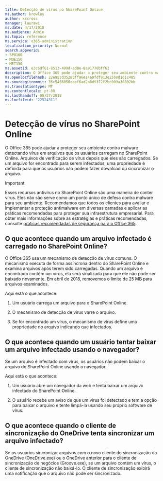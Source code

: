 ```yaml
---
title: Detecção de vírus no SharePoint Online
ms.author: krowley
author: kccross
manager: laurawi
ms.date: 4/17/2018
ms.audience: Admin
ms.topic: reference
ms.service: o365-administration
localization_priority: Normal
search.appverid:
- SPO160
- MOE150
- MET150
ms.assetid: e3c6df61-8513-499d-ad8e-8a91770bff63
description: O Office 365 pode ajudar a proteger seu ambiente contra malware detectando vírus em arquivos que os usuários carregam no SharePoint Online. Arquivos de verificação de vírus depois que eles são carregados. Se um arquivo for encontrado para serem infectados, uma propriedade é definida para que os usuários não podem fazer download ou sincronizar o arquivo.
ms.openlocfilehash: 22e983d35283ff96e1469fdf913e25b8d1d1c485
ms.sourcegitcommit: 36c5466056cdef6ad2a8d9372f2bc009a30892bb
ms.translationtype: MT
ms.contentlocale: pt-BR
ms.lasthandoff: 08/27/2018
ms.locfileid: "22524311"
---
```

# <a name="virus-detection-in-sharepoint-online"></a>Detecção de vírus no SharePoint Online

O Office 365 pode ajudar a proteger seu ambiente contra malware detectando vírus em arquivos que os usuários carregam no SharePoint Online. Arquivos de verificação de vírus depois que eles são carregados. Se um arquivo for encontrado para serem infectados, uma propriedade é definida para que os usuários não podem fazer download ou sincronizar o arquivo.
  
> [!IMPORTANT]
> Esses recursos antivírus no SharePoint Online são uma maneira de conter vírus. Eles não são serve como um ponto único de defesa contra malware para seu ambiente. Recomendamos que todos os clientes para avaliar e implementar a proteção antimalware em diversas camadas e aplicar as práticas recomendadas para proteger sua infraestrutura empresarial. Para obter mais informações sobre as estratégias e práticas recomendadas, consulte [práticas recomendadas de segurança para o Office 365](security-best-practices.md). 
  
## <a name="what-happens-when-an-infected-file-is-uploaded-to-sharepoint-online"></a>O que acontece quando um arquivo infectado é carregado no SharePoint Online?

O Office 365 usa um mecanismo de detecção de vírus comuns. O mecanismo executa de forma assíncrona dentro do SharePoint Online e examina arquivos após terem sido carregadas. Quando um arquivo é encontrado contém um vírus, ela será sinalizada para que ele não pode ser baixado novamente. Em abril de 2018, removemos o limite de 25 MB para arquivos examinados.
  
Aqui está o que acontece:
  
1. Um usuário carrega um arquivo para o SharePoint Online.
    
2. O mecanismo de detecção de vírus varre o arquivo.
    
3. Se for encontrado um vírus, o mecanismo de vírus define uma propriedade no arquivo indicando que infectados.
    
## <a name="what-happens-when-a-user-tries-to-download-an-infected-file-by-using-the-browser"></a>O que acontece quando um usuário tentar baixar um arquivo infectado usando o navegador?

Se um arquivo é infectado com vírus, os usuários não podem baixar o arquivo do SharePoint Online usando o navegador.
  
Aqui está o que acontece:
  
1. Um usuário abre um navegador da web e tenta baixar um arquivo infectado do SharePoint Online.
    
2. O usuário recebe um aviso de que um vírus foi detectado e tem a opção para baixar o arquivo e tente limpá-la usando seu próprio software de vírus.
    
## <a name="what-happens-when-the-onedrive-sync-client-tries-to-sync-an-infected-file"></a>O que acontece quando o cliente de sincronização do OneDrive tenta sincronizar um arquivo infectado?

Se os usuários sincronizar arquivos com o novo cliente de sincronização do OneDrive (OneDrive.exe) ou o OneDrive anterior para o cliente de sincronização de negócios (Groove.exe), se um arquivo contém um vírus, o cliente de sincronização não baixá-lo. O cliente de sincronização exibirá uma notificação que o arquivo não pode ser sincronizado.
  

